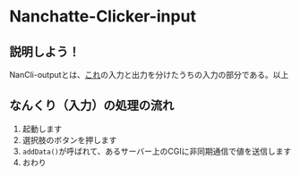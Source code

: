 # Nanchatte-Clicker-input

## 説明しよう！
NanCli-outputとは、[これ](https://github.com/S-YamaguchiC/NanchatteClicker)の入力と出力を分けたうちの入力の部分である。以上  

## なんくり（入力）の処理の流れ
1. 起動します
2. 選択肢のボタンを押します
3. ``addData()``が呼ばれて、あるサーバー上のCGIに非同期通信で値を送信します
4. おわり